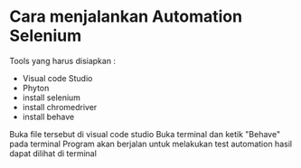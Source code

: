# Cara menjalankan Automation Selenium 
Tools yang harus disiapkan :
- Visual code Studio
- Phyton
- install selenium
- install chromedriver
- install behave

Buka file tersebut di visual code studio
Buka terminal dan ketik "Behave" pada terminal
Program akan berjalan untuk melakukan test automation
hasil dapat dilihat di terminal 
